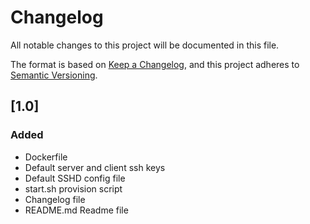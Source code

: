 # Changelog

All notable changes to this project will be documented in this file.

The format is based on [Keep a Changelog](https://keepachangelog.com/en/1.0.0/),
and this project adheres to [Semantic Versioning](https://semver.org/spec/v2.0.0.html).

## [1.0]

### Added
- Dockerfile
- Default server and client ssh keys
- Default SSHD config file
- start.sh provision script
- Changelog file
- README.md Readme file 
